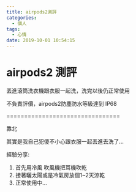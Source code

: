 ```yaml
---
title: airpods2測評
categories:
  - 個人
tags:
  - 心情
date: 2019-10-01 10:54:15
---
```



# airpods2 測評

丟進滾筒洗衣機跟衣服一起洗，洗完以後仍正常使用

不負責評價，airpods2防塵防水等級達到 IP68

================================

靠北

其實是我自己犯傻不小心跟衣服一起丟進去洗了…

經驗分享:

1) 首先用冷風 吹風機把耳機吹乾
2) 接著曬太陽或是冷氣房放個1~2天涼乾
3) 正常使用中…
